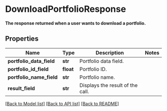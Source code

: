 # DownloadPortfolioResponse

#### The response returned when a user wants to download a portfolio.

## Properties
Name | Type | Description | Notes
------------ | ------------- | ------------- | -------------
**portfolio_data_field** | **str** | Portfolio data field. | 
**portfolio_id_field** | **float** | Portfolio ID. | 
**portfolio_name_field** | **str** | Portfolio name. | 
**result_field** | **str** | Displays the result of the call. | 

[[Back to Model list]](../README.md#documentation-for-models) [[Back to API list]](../README.md#documentation-for-api-endpoints) [[Back to README]](../README.md)


